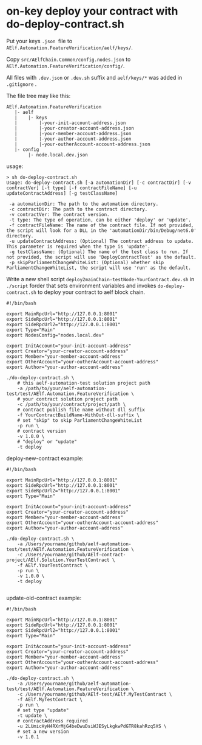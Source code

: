 # on-key deploy your contract with do-deploy-contract.sh

Put your keys `.json `file to `AElf.Automation.FeatureVerification/aelf/keys/`.

Copy `src/AElfChain.Common/config.nodes.json` to `AElf.Automation.FeatureVerification/config/`.

All files with `.dev.json` or `.dev.sh` suffix and `aelf/keys/*` was added in `.gitignore` .

The file tree may like this:

```shell
AElf.Automation.FeatureVerification
   |- aelf
   |    |- keys
   |        |-your-init-account-address.json
   |        |-your-creator-account-address.json
   |        |-your-member-account-address.json
   |        |-your-author-account-address.json
   |        |-your-outherAccount-account-address.json
   |- config
        |- node.local.dev.json

```

usage:

```shell
> sh do-deploy-contract.sh 
Usage: do-deploy-contract.sh [-a automationDir] [-c contractDir] [-v contractVer] [-t type] [-f contractFileName] [-u updateContractAddress] [-g testClassName]

 -a automationDir: The path to the automation directory.
 -c contractDir: The path to the contract directory.
 -v contractVer: The contract version.
 -t type: The type of operation, can be either 'deploy' or 'update'.
 -f contractFileName: The name of the contract file. If not provided, the script will look for a DLL in the 'automationDir/bin/Debug/net6.0' directory.
 -u updateContractAddress: (Optional) The contract address to update. This parameter is required when the type is 'update'.
 -g testClassName: (Optional) The name of the test class to run. If not provided, the script will use 'DeployContractTest' as the default.
 -p skipParliamentChangeWhiteList: (Optional) whether skip ParliamentChangeWhiteList, the script will use 'run' as the default.

```

Write a new shell script `deploy2mainChain-testNode-YourContract.dev.sh` in `./script` forder that sets environment variables 
and invokes `do-deploy-contract.sh` to deploy your contract to aelf block chain.

```shell
#!/bin/bash

export MainRpcUrl="http://127.0.0.1:8001"
export SideRpcUrl="http://127.0.0.1:8001"
export SideRpcUrl2="http://127.0.0.1:8001"
export Type="Main"
export NodesConfig="nodes.local.dev"

export InitAccount="your-init-account-address"
export Creator="your-creator-account-address"
export Member="your-member-account-address"
export OtherAccount="your-outherAccount-account-address"
export Author="your-author-account-address"

./do-deploy-contract.sh \
    # this aelf-automation-test solution project path
	-a /path/to/your/aelf-automation-test/test/AElf.Automation.FeatureVerification \
	# your contract solution project path
	-c /path/to/your/contract/project/path \
	# contract publish file name without dll suffix
	-f YourContractBuildName-WithOut-dll-suffix \
	# set "skip" to skip ParliamentChangeWhiteList
	-p run \
	# contract version
	-v 1.0.0 \
	# "deploy" or "update"
	-t deploy
```

deploy-new-contract example:

```shell
#!/bin/bash

export MainRpcUrl="http://127.0.0.1:8001"
export SideRpcUrl="http://127.0.0.1:8001"
export SideRpcUrl2="http://127.0.0.1:8001"
export Type="Main"

export InitAccount="your-init-account-address"
export Creator="your-creator-account-address"
export Member="your-member-account-address"
export OtherAccount="your-outherAccount-account-address"
export Author="your-author-account-address"

./do-deploy-contract.sh \
	-a /Users/yourname/github/aelf-automation-test/test/AElf.Automation.FeatureVerification \
	-c /Users/yourname/github/AElf-contract-project/AElf.Solution.YourTestContract \
	-f AElf.YourTestContract \
	-p run \
	-v 1.0.0 \
	-t deploy
	
```

update-old-contract example:

```shell
#!/bin/bash

export MainRpcUrl="http://127.0.0.1:8001"
export SideRpcUrl="http://127.0.0.1:8001"
export SideRpcUrl2="http://127.0.0.1:8001"
export Type="Main"

export InitAccount="your-init-account-address"
export Creator="your-creator-account-address"
export Member="your-member-account-address"
export OtherAccount="your-outherAccount-account-address"
export Author="your-author-account-address"

./do-deploy-contract.sh \
	-a /Users/yourname/github/aelf-automation-test/test/AElf.Automation.FeatureVerification \
	-c /Users/yourname/github/AElf-test/AElf.MyTestContract \
	-f AElf.MyTestContract \
	-p run \
	# set type "update"
	-t update \
	# contractAddress required
	-u 2LUmicHyH4RXrMjG4beDwuDsiWJESyLkgkwPdGTR8kahRzq5XS \
	# set a new version
	-v 1.0.1
	
```
